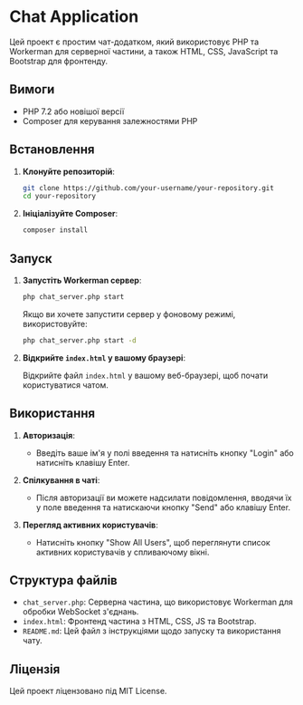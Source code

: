 # Chat Application

Цей проект є простим чат-додатком, який використовує PHP та Workerman для серверної частини, а також HTML, CSS, JavaScript та Bootstrap для фронтенду.

## Вимоги

- PHP 7.2 або новішої версії
- Composer для керування залежностями PHP

## Встановлення

1. **Клонуйте репозиторій**:

    ```sh
    git clone https://github.com/your-username/your-repository.git
    cd your-repository
    ```

2. **Ініціалізуйте Composer**:

    ```sh
    composer install
    ```

## Запуск

1. **Запустіть Workerman сервер**:

    ```sh
    php chat_server.php start
    ```

    Якщо ви хочете запустити сервер у фоновому режимі, використовуйте:

    ```sh
    php chat_server.php start -d
    ```

2. **Відкрийте `index.html` у вашому браузері**:

    Відкрийте файл `index.html` у вашому веб-браузері, щоб почати користуватися чатом.

## Використання

1. **Авторизація**:
    - Введіть ваше ім'я у полі введення та натисніть кнопку "Login" або натисніть клавішу Enter.

2. **Спілкування в чаті**:
    - Після авторизації ви можете надсилати повідомлення, вводячи їх у поле введення та натискаючи кнопку "Send" або клавішу Enter.

3. **Перегляд активних користувачів**:
    - Натисніть кнопку "Show All Users", щоб переглянути список активних користувачів у спливаючому вікні.

## Структура файлів

- `chat_server.php`: Серверна частина, що використовує Workerman для обробки WebSocket з'єднань.
- `index.html`: Фронтенд частина з HTML, CSS, JS та Bootstrap.
- `README.md`: Цей файл з інструкціями щодо запуску та використання чату.

## Ліцензія

Цей проект ліцензовано під MIT License.

